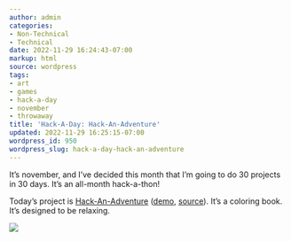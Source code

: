 ```yaml
---
author: admin
categories:
- Non-Technical
- Technical
date: 2022-11-29 16:24:43-07:00
markup: html
source: wordpress
tags:
- art
- games
- hack-a-day
- november
- throwaway
title: 'Hack-A-Day: Hack-An-Adventure'
updated: 2022-11-29 16:25:15-07:00
wordpress_id: 950
wordpress_slug: hack-a-day-hack-an-adventure
---
```

It’s november, and I’ve decided this month that I’m going to do 30 projects in 30 days. It’s an all-month hack-a-thon!

Today’s project is [Hack-An-Adventure][1] ([demo][2], [source][3]). It’s a coloring book. It’s designed to be relaxing.

[![](https://blog.za3k.com/wp-content/uploads/2022/11/screenshot.gif)][4]

[1]: https://tilde.za3k.com/hackaday/adventure/
[2]: https://tilde.za3k.com/hackaday/adventure/
[3]: https://github.com/za3k/day29_adventure
[4]: https://tilde.za3k.com/hackaday/adventure/
